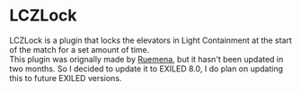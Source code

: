 # LCZLock
LCZLock is a plugin that locks the elevators in Light Containment at the start of the match for a set amount of time.\
This plugin was orignally made by [Ruemena](https://github.com/Ruemena), but it hasn't been updated in two months. So I decided to update it to EXILED 8.0, I do plan on updating this to future EXILED versions.
